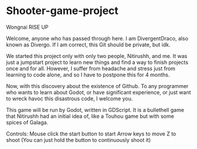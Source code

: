# Shooter-game-project
 Wongnai RISE UP

Welcome, anyone who has passed through here. I am DivergentDraco, also known as Divergo. If I am correct, this Git should be private, but idk.

We started this project only with only two people, Nitirushh, and me. It was just a jumpstart project to learn new things and find a way to finish projects once and for all. However, I suffer from headache and stress just from learning to code alone, and so I have to postpone this for 4 months.

Now, with this discovery about the existence of Github. To any programmer who wants to learn about Godot, or have significant experience, or just want to wreck havoc this disastrous code, I welcome you.

This game will be run by Godot, written in GDScript. It is a bullethell game that Nitirushh had an initial idea of, like a Touhou game but with some spices of Galaga.

Controls:
Mouse click the start button to start
Arrow keys to move
Z to shoot (You can just hold the button to continuously shoot it)
